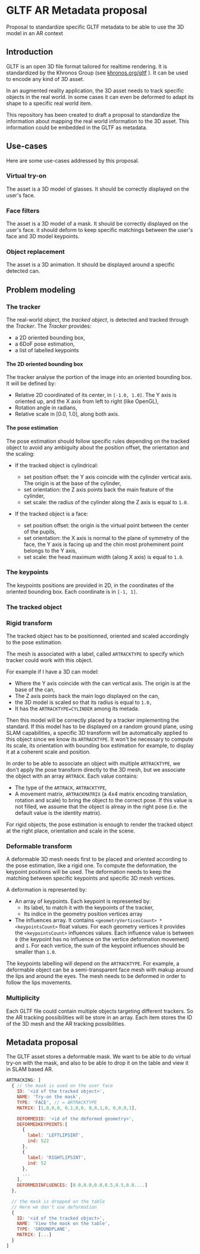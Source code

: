 # GLTF AR Metadata proposal

Proposal to standardize specific GLTF metadata to be able to use the 3D model in an AR context


## Introduction

GLTF is an open 3D file format tailored for realtime rendering. It is standardized by the Khronos Group (see [khronos.org/gltf](https://www.khronos.org/gltf/) ). It can be used to encode any kind of 3D asset.

In an augmented reality application, the 3D asset needs to track specific objects in the real world. In some cases it can even be deformed to adapt its shape to a specific real world item.

This repository has been created to draft a proposal to standardize the information about mapping the real world information to the 3D asset. This information could be embedded in the GLTF as metadata.


## Use-cases
Here are some use-cases addressed by this proposal.

### Virtual try-on
The asset is a 3D model of glasses.
It should be correctly displayed on the user's face.

### Face filters
The asset is a 3D model of a mask.
It should be correctly displayed on the user's face.
it should deform to keep specific matchings between the user's face and 3D model keypoints.

### Object replacement
The asset is a 3D animation.
It should be displayed around a specific detected can.


## Problem modeling
### The tracker
The real-world object, the *tracked object*, is detected and tracked through the *Tracker*.
The *Tracker* provides:

* a 2D oriented bounding box,
* a 6DoF pose estimation, 
* a list of labelled keypoints

#### The 2D oriented bounding box
The tracker analyse the portion of the image into an oriented bounding box. It will be defined by:
* Relative 2D coordinated of its center, in `[-1.0, 1.0]`. The Y axis is oriented up, and the X axis from left to right (like OpenGL),
* Rotation angle in radians,
* Relative scale in [0.0, 1.0], along both axis.

#### The pose estimation
The pose estimation should follow specific rules depending on the tracked object to avoid any ambiguity about the position offset, the orientation and the scaling:
* If the tracked object is cylindrical:
  * set position offset: the Y axis coincide with the cylinder vertical axis. The origin is at the base of the cylinder,
  * set orientation: the Z axis points back the main feature of the cylinder,
  * set scale: the radius of the cylinder along the Z axis is equal to `1.0`.

* If the tracked object is a face:
  * set position offset: the origin is the virtual point between the center of the pupils,
  * set orientation: the X axis is normal to the plane of symmetry of the face, the Y axis is facing up and the chin most proheminent point belongs to the Y axis,
  * set scale: the head maximum width (along X axis) is equal to `1.0`.

### The keypoints
The keypoints positions are provided in 2D, in the coordinates of the oriented bounding box. Each coordinate is in `[-1, 1]`.


### The tracked object

### Rigid transform
The tracked object has to be positionned, oriented and scaled accordingly to the pose estimation.

The mesh is associated with a label, called `ARTRACKTYPE` to specify which tracker could work with this object.

For example if I have a 3D can model:
* Where the Y axis coincide with the can vertical axis. The origin is at the base of the can,
* The Z axis points back the main logo displayed on the can,
* the 3D model is scaled so that its radius is equal to `1.0,`
* It has the `ARTRACKTYPE=CYLINDER` among its metada.

Then this model will be correctly placed by a tracker implementing the standard.
If this model has to be displayed on a random ground plane, using SLAM capabilities, a specific 3D transform will be automatically applied to this object since we know its `ARTRACKTYPE`. It won't be necessary to compute its scale, its orientation with bounding box estimation for example, to display it at a coherent scale and position.

In order to be able to associate an object with multiple `ARTRACKTYPE`, we don't apply the pose transform directly to the 3D mesh, but we associate the object with an array `ARTRACK`. Each value contains:
* The type of the `ARTRACK`, `ARTRACKTYPE`,
* A movement matrix, `ARTRACKMATRIX` (a 4x4 matrix encoding translation, rotation and scale) to bring the object to the correct pose. If this value is not filled, we assume that the object is alreay in the right pose (i.e. the default value is the identity matrix).

For rigid objects, the pose estimation is enough to render the tracked object at the right place, orientation and scale in the scene.


### Deformable transform
A deformable 3D mesh needs first to be placed and oriented according to the pose estimation, like a rigid one.
To compute the deformation, the keypoint positions will be used. The deformation needs to keep the matching between specific keypoints and specific 3D mesh vertices.

A deformation is represented by:
* An array of keypoints. Each keypoint is represented by:
  * Its label, to match it with the keypoints of the tracker,
  * Its indice in the geometry position vertices array
* The influences array. It contains `<geometryVerticesCount> * <keypointsCount>` float values. For each geometry vertices it provides the `<keypointsCount>` influences values. Each influence value is between `0` (the keypoint has no influence on the vertice deformation movement) and `1`. For each vertice, the sum of the keypoint influences should be smaller than `1.0`.

The keypoints labelling will depend on the `ARTRACKTYPE`.
For example, a deformable object can be a semi-transparent face mesh with makup around the lips and around the eyes.
The mesh needs to be deformed in order to follow the lips movements.


### Multiplicity
Each GLTF file could contain multiple objects targeting different trackers.
So the AR tracking possibilities will be store in an array. Each item stores the ID of the 3D mesh and the AR tracking possibilities.


## Metadata proposal

The GLTF asset stores a deformable mask.
We want to be able to do virtual try-on with the mask, and also to be able to drop it on the table and view it in SLAM based AR.


```JavaScript
ARTRACKING: [
  { // the mask is used on the user face
    ID: '<id of the tracked object>',
    NAME: 'Try-on the mask', 
    TYPE: 'FACE', // = ARTRACKTYPE
    MATRIX: [1,0,0,0, 0,1,0,0, 0,0,1,0, 0,0,0,1],

    DEFORMEDID: '<id of the deformed geometry>',
    DEFORMEDKEYPOINTS:[
      {
        label: 'LEFTLIPSINT',
        ind: 522
      },
      {
        label: 'RIGHTLIPSINT',
        ind: 52
      },
      ...
    ],
    DEFORMEDINFLUENCES: [0.0,0.0,0.0,0.5,0.5,0.0....]
  },

  // the mask is dropped on the table
  // Here we don't use deformation
  {
    ID: '<id of the tracked object>',
    NAME: 'View the mask on the table',
    TYPE: 'GROUNDPLANE',
    MATRIX: [...]
  }
]

```